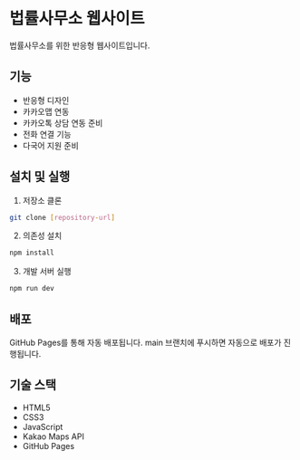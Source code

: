 # 법률사무소 웹사이트

법률사무소를 위한 반응형 웹사이트입니다.

## 기능

- 반응형 디자인
- 카카오맵 연동
- 카카오톡 상담 연동 준비
- 전화 연결 기능
- 다국어 지원 준비

## 설치 및 실행

1. 저장소 클론
```bash
git clone [repository-url]
```

2. 의존성 설치
```bash
npm install
```

3. 개발 서버 실행
```bash
npm run dev
```

## 배포

GitHub Pages를 통해 자동 배포됩니다. main 브랜치에 푸시하면 자동으로 배포가 진행됩니다.

## 기술 스택

- HTML5
- CSS3
- JavaScript
- Kakao Maps API
- GitHub Pages 